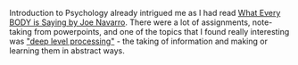 Introduction to Psychology already intrigued me as I had read [What Every BODY is Saying by Joe Navarro](https://books.google.co.uk/books?id=IUFQM-6OFEsC&source=gbs_navlinks_s). There were a lot of assignments, note-taking from powerpoints, and one of the topics that I found really interesting was <a href="https://github.com/yuchingho/university/blob/master/3)%20Mercer%20Erasmus%20Year/2)%20Semester%20One%20-%20PSY101%20Introduction%20to%20Psychology/WritingAssignments03%20-%20Learning%20how%20to%20Learn.pdf">"deep level processing"</a> - the taking of information and making or learning them in abstract ways.

